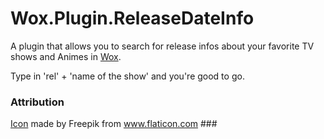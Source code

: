 # Wox.Plugin.ReleaseDateInfo

A plugin that allows you to search for release infos about your favorite TV shows and Animes in [Wox](http://getwox.com).

Type in 'rel' + 'name of the show' and you're good to go.


### Attribution ###
[Icon](Images/app.png) made by Freepik from www.flaticon.com ###
